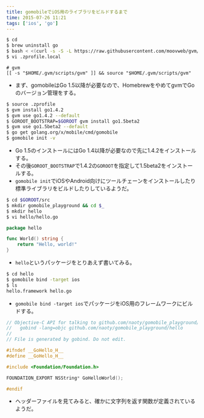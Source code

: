 ```yaml
---
title: gomobileでiOS用のライブラリをビルドするまで
time: 2015-07-26 11:21
tags: ['ios', 'go']
---
```


```zsh
$ cd
$ brew uninstall go
$ bash < <(curl -s -S -L https://raw.githubusercontent.com/moovweb/gvm/master/binscripts/gvm-installer)
$ vi .zprofile.local
```

```zsh:.zprofile.local
# gvm
[[ -s "$HOME/.gvm/scripts/gvm" ]] && source "$HOME/.gvm/scripts/gvm"
```

* まず、gomobileはGo 1.5以降が必要なので、HomebrewをやめてgvmでGoのバージョン管理をする。

```zsh
$ source .zprofile
$ gvm install go1.4.2
$ gvm use go1.4.2 --default
$ GOROOT_BOOTSTRAP=$GOROOT gvm install go1.5beta2
$ gvm use go1.5beta2 --default
$ go get golang.org/x/mobile/cmd/gomobile
$ gomobile init -v
```

* Go 1.5のインストールにはGo 1.4以降が必要なので先に1.4.2をインストールする。
* その後`GOROOT_BOOTSTRAP`で1.4.2の`GOROOT`を指定して1.5beta2をインストールする。
* `gomobile init`でiOSやAndroid向けにツールチェーンをインストールしたり標準ライブラリをビルドしたりしているようだ。

```zsh
$ cd $GOROOT/src
$ mkdir gomobile_playground && cd $_
$ mkdir hello
$ vi hello/hello.go
```

```go:gomobile_playground/hello/hello.go
package hello

func World() string {
    return "Hello, world!"
}
```

* `hello`というパッケージをとりあえず書いてみる。

```zsh
$ cd hello
$ gomobile bind -target ios
$ ls
hello.framework hello.go
```

* `gomobile bind -target ios`でパッケージをiOS用のフレームワークにビルドする。

```cpp:hello.framework/Versions/Current/Headers/Hello.h
// Objective-C API for talking to github.com/naoty/gomobile_playground/hello Go package.
//   gobind -lang=objc github.com/naoty/gomobile_playground/hello
//
// File is generated by gobind. Do not edit.

#ifndef __GoHello_H__
#define __GoHello_H__

#include <Foundation/Foundation.h>

FOUNDATION_EXPORT NSString* GoHelloWorld();

#endif
```

* ヘッダーファイルを見てみると、確かに文字列を返す関数が定義されているようだ。
